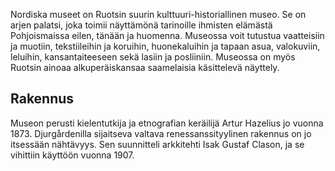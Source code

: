Nordiska museet on Ruotsin suurin kulttuuri-historiallinen museo. Se on arjen palatsi, joka toimii näyttämönä tarinoille ihmisten elämästä Pohjoismaissa eilen, tänään ja huomenna. Museossa voit tutustua vaatteisiin ja muotiin, tekstiileihin ja koruihin, huonekaluihin ja tapaan asua, valokuviin, leluihin, kansantaiteeseen sekä lasiin ja posliiniin. Museossa on myös Ruotsin ainoaa alkuperäiskansaa saamelaisia käsittelevä näyttely.

## Rakennus
Museon perusti kielentutkija ja etnografian keräilijä Artur Hazelius jo vuonna 1873. Djurgårdenilla sijaitseva valtava renessanssityylinen rakennus on jo itsessään nähtävyys. Sen suunnitteli arkkitehti Isak Gustaf Clason, ja se vihittiin käyttöön vuonna 1907.
